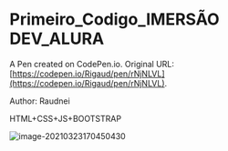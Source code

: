 # Primeiro_Codigo_IMERSÃO DEV_ALURA

A Pen created on CodePen.io. Original URL: [https://codepen.io/Rigaud/pen/rNjNLVL](https://codepen.io/Rigaud/pen/rNjNLVL).

Author: Raudnei

HTML+CSS+JS+BOOTSTRAP

![image-20210323170450430](\image-20210323170450430.png)